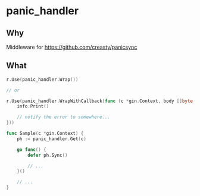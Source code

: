 panic_handler
=============

Why
---

Middleware for https://github.com/creasty/panicsync


What
----

```go
r.Use(panic_handler.Wrap())

// or

r.Use(panic_handler.WrapWithCallback(func (c *gin.Context, body []byte, info *panicsync.Info) {
	info.Print()

	// notify the error to somewhere...
}))
```

```go
func Sample(c *gin.Context) {
	ph := panic_handler.Get(c)

	go func() {
		defer ph.Sync()

		// ...
	}()

	// ...
}
```
